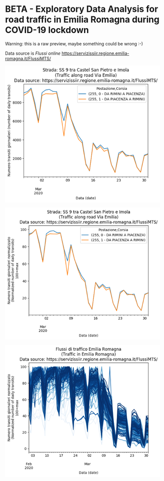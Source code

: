 # BETA - Exploratory Data Analysis for road traffic in Emilia Romagna during COVID-19 lockdown

Warning: this is a raw preview, maybe something could be wrong :-)

Data source is *Flussi online* 
https://servizissiir.regione.emilia-romagna.it/FlussiMTS/

![MTS station 255 along Via Emilia](station_255_Via_Emilia.png)

![MTS station 255 along Via Emilia, normalized](station_255_Via_Emilia_normalized.png)

![All MTS station in Emilia Romagna](Emilia_Romagna_all_stations.png)
